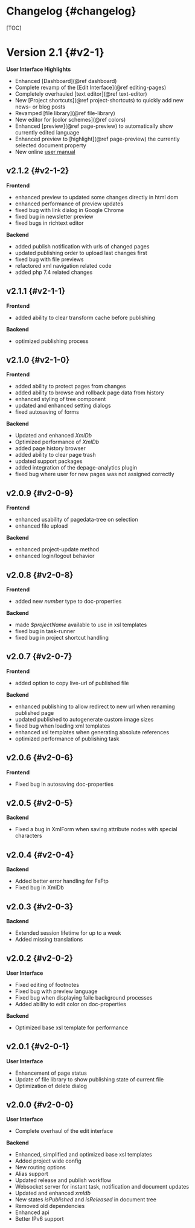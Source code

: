 Changelog     {#changelog}
=========

[TOC]

Version 2.1   {#v2-1}
===========

**User Interface Highlights**

- Enhanced [Dashboard](@ref dashboard)
- Complete revamp of the [Edit Interface](@ref editing-pages)
- Completely overhauled [text editor](@ref text-editor)
- New [Project shortcuts](@ref project-shortcuts) to quickly add new news- or blog posts
- Revamped [file library](@ref file-library)
- New editor for [color schemes](@ref colors)
- Enhanced [preview](@ref page-preview) to automatically show currently edited language
- Enhanced preview to [highlight](@ref page-preview) the currently selected document property
- New online [user manual](https://docs.depage.net/depage-cms-manual/de/)


v2.1.2      {#v2-1-2}
------

**Frontend**
- enhanced preview to updated some changes directly in html dom
- enhanced performance of preview updates
- fixed bug with link dialog in Google Chrome
- fixed bug in newsletter preview
- fixed bugs in richtext editor

**Backend**
- added publish notification with urls of changed pages
- updated publishing order to upload last changes first
- fixed bug with file previews
- refactored xml navigation related code
- added php 7.4 related changes


v2.1.1      {#v2-1-1}
------

**Frontend**
- added ability to clear transform cache before publishing

**Backend**
- optimized publishing process


v2.1.0      {#v2-1-0}
------

**Frontend**
- added ability to protect pages from changes
- added ability to browse and rollback page data from history
- enhanced styling of tree component
- updated and enhanced setting dialogs
- fixed autosaving of forms

**Backend**

- Updated and enhanced *XmlDb*
- Optimized performance of *XmlDb*
- added page history browser
- added ability to clear page trash
- updated support packages
- added integration of the depage-analytics plugin
- fixed bug where user for new pages was not assigned correctly


v2.0.9      {#v2-0-9}
------

**Frontend**
- enhanced usability of pagedata-tree on selection
- enhanced file upload

**Backend**

- enhanced project-update method
- enhanced login/logout behavior


v2.0.8      {#v2-0-8}
------

**Frontend**

- added new *number* type to doc-properties

**Backend**

- made *$projectName* available to use in xsl templates
- fixed bug in task-runner
- fixed bug in project shortcut handling

v2.0.7      {#v2-0-7}
------

**Frontend**

- added option to copy live-url of published file

**Backend**

- enhanced publishing to allow redirect to new url when renaming published page
- updated published to autogenerate custom image sizes
- fixed bug when loading xml templates
- enhanced xsl templates when generating absolute references
- optimized performance of publishing task


v2.0.6      {#v2-0-6}
------

**Frontend**

- Fixed bug in autosaving doc-properties


v2.0.5      {#v2-0-5}
------

**Backend**

- Fixed a bug in XmlForm when saving attribute nodes with special characters


v2.0.4      {#v2-0-4}
------

**Backend**

- Added better error handling for FsFtp
- Fixed bug in XmlDb


v2.0.3      {#v2-0-3}
------

**Backend**

- Extended session lifetime for up to a week
- Added missing translations


v2.0.2      {#v2-0-2}
------

**User Interface**

- Fixed editing of footnotes
- Fixed bug with preview language
- Fixed bug when displaying faile background processes
- Added ability to edit color on doc-properties

**Backend**

- Optimized base xsl template for performance

v2.0.1      {#v2-0-1}
------

**User Interface**

- Enhancement of page status
- Update of file library to show publishing state of current file
- Optimization of delete dialog

v2.0.0      {#v2-0-0}
------

**User Interface**

- Complete overhaul of the edit interface

**Backend**

- Enhanced, simplified and optimized base xsl templates
- Added project wide config
- New routing options
- Alias support
- Updated release and publish workflow
- Websocket server for instant task, notification and document updates
- Updated and enhanced *xmldb*
- New states *isPublished* and *isReleased* in document tree
- Removed old dependencies
- Enhanced api
- Better IPv6 support
